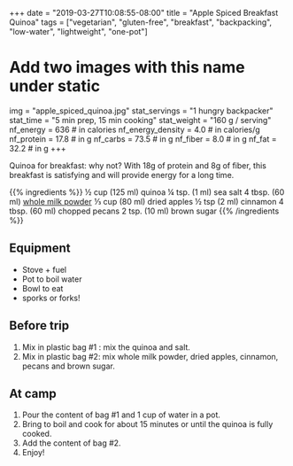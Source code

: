 +++
date = "2019-03-27T10:08:55-08:00"
title = "Apple Spiced Breakfast Quinoa"
tags = ["vegetarian", "gluten-free", "breakfast", "backpacking", "low-water", "lightweight", "one-pot"]
# Add two images with this name under static
img = "apple_spiced_quinoa.jpg"
stat_servings = "1 hungry backpacker"
stat_time = "5 min prep, 15 min cooking"
stat_weight = "160 g / serving"
nf_energy = 636 # in calories
nf_energy_density = 4.0 # in calories/g
nf_protein = 17.8 # in g
nf_carbs = 73.5 # in g
nf_fiber = 8.0 # in g
nf_fat = 32.2 # in g
+++

Quinoa for breakfast: why not? With 18g of protein and 8g of fiber, this breakfast is satisfying and will provide energy for a long time. 

{{% ingredients %}}
½ cup (125 ml) quinoa
¼ tsp. (1 ml) sea salt
4 tbsp. (60 ml) <a target="_blank" href="https://www.amazon.com/gp/product/B00FRFRZF6/ref=as_li_tl?ie=UTF8&camp=1789&creative=9325&creativeASIN=B00FRFRZF6&linkCode=as2&tag=gourmethiking-20&linkId=f7d69f70caf1f6c64d69cf2302439691">whole milk powder</a><img src="//ir-na.amazon-adsystem.com/e/ir?t=gourmethiking-20&l=am2&o=1&a=B00FRFRZF6" width="1" height="1" border="0" alt="" style="border:none !important; margin:0px !important;" />
⅓ cup (80 ml) dried apples
½ tsp (2 ml) cinnamon
4 tbsp. (60 ml) chopped pecans
2 tsp. (10 ml) brown sugar
{{% /ingredients %}}

## Equipment
- Stove + fuel
- Pot to boil water
- Bowl to eat
- sporks or forks!

## Before trip
1. Mix in plastic bag #1 : mix the quinoa and salt.
1. Mix in plastic bag #2: mix whole milk powder, dried apples, cinnamon, pecans and brown sugar.
 
## At camp
1. Pour the content of bag #1 and 1 cup of water in a pot.
1. Bring to boil and cook for about 15 minutes or until the quinoa is fully cooked.
1. Add the content of bag #2. 
1. Enjoy!
